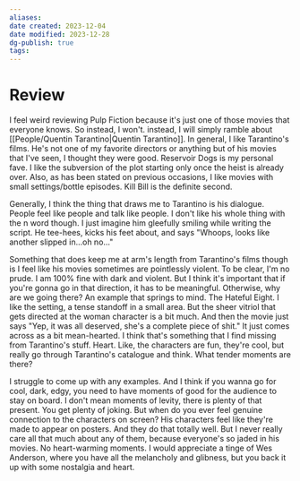 ```yaml
---
aliases: 
date created: 2023-12-04
date modified: 2023-12-28
dg-publish: true
tags: 
---
```


# Review

I feel weird reviewing Pulp Fiction because it's just one of those movies that everyone knows. So instead, I won't. instead, I will simply ramble about [[People/Quentin Tarantino\|Quentin Tarantino]]. In general, I like Tarantino's films. He's not one of my favorite directors or anything but of his movies that I've seen, I thought they were good. Reservoir Dogs is my personal fave. I like the subversion of the plot starting only once the heist is already over. Also, as has been stated on previous occasions, I like movies with small settings/bottle episodes. Kill Bill is the definite second.

Generally, I think the thing that draws me to Tarantino is his dialogue. People feel like people and talk like people. I don't like his whole thing with the n word though. I just imagine him gleefully smiling while writing the script. He tee-hees, kicks his feet about, and says "Whoops, looks like another slipped in...oh no..."

Something that does keep me at arm's length from Tarantino's films though is I feel like his movies sometimes are pointlessly violent. To be clear, I'm no prude. I am 100% fine with dark and violent. But I think it's important that if you're gonna go in that direction, it has to be meaningful. Otherwise, why are we going there? An example that springs to mind. The Hateful Eight. I like the setting, a tense standoff in a small area. But the sheer vitriol that gets directed at the woman character is a bit much. And then the movie just says "Yep, it was all deserved, she's a complete piece of shit." It just comes across as a bit mean-hearted. I think that's something that I find missing from Tarantino's stuff. Heart. Like, the characters are fun, they're cool, but really go through Tarantino's catalogue and think. What tender moments are there?

I struggle to come up with any examples. And I think if you wanna go for cool, dark, edgy, you need to have moments of good for the audience to stay on board. I don't mean moments of levity, there is plenty of that present. You get plenty of joking. But when do you ever feel genuine connection to the characters on screen? His characters feel like they're made to appear on posters. And they do that totally well. But I never really care all that much about any of them, because everyone's so jaded in his movies. No heart-warming moments. I would appreciate a tinge of Wes Anderson, where you have all the melancholy and glibness, but you back it up with some nostalgia and heart.
